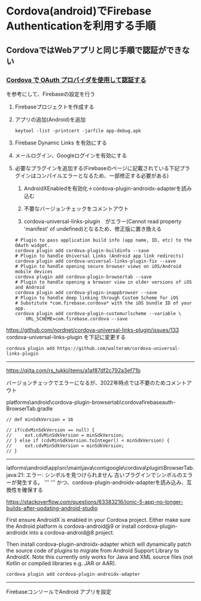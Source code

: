 # Cordova(android)でFirebase Authenticationを利用する手順

## CordovaではWebアプリと同じ手順で認証ができない

### [Cordova で OAuth プロバイダを使用して認証する](https://firebase.google.com/docs/auth/web/cordova#web-version-9_2)

を参考にして、Firebaseの設定を行う

1. Firebaseプロジェクトを作成する

1. アプリの追加(Android)を追加

    `keytool -list -printcert -jarfile app-debug.apk`

1. Firebase Dynamic Links を有効にする

1. メールログイン、Googleログインを有効にする

1. 必要なプラグインを追加する(Firebaseのページに記載されている下記プラグインはコンパイルエラーとなるため、一部修正する必要がある)

    1. AndroidXEnabledを有効化＋cordova-plugin-androidx-adapterを読み込む

    1. 不要なバージョンチェックをコメントアウト

    1. cordova-universal-links-plugin　がエラー(Cannot read property 'manifest' of undefined)となるため、修正版に置き換える

    ```
    # Plugin to pass application build info (app name, ID, etc) to the OAuth widget.
    cordova plugin add cordova-plugin-buildinfo --save
    # Plugin to handle Universal Links (Android app link redirects)
    cordova plugin add cordova-universal-links-plugin-fix --save
    # Plugin to handle opening secure browser views on iOS/Android mobile devices
    cordova plugin add cordova-plugin-browsertab --save
    # Plugin to handle opening a browser view in older versions of iOS and Android
    cordova plugin add cordova-plugin-inappbrowser --save
    # Plugin to handle deep linking through Custom Scheme for iOS
    # Substitute *com.firebase.cordova* with the iOS bundle ID of your app.
    cordova plugin add cordova-plugin-customurlscheme --variable \
        URL_SCHEME=com.firebase.cordova --save
    ```

https://github.com/nordnet/cordova-universal-links-plugin/issues/133
cordova-universal-links-plugin を下記に変更する
```
cordova plugin add https://github.com/walteram/cordova-universal-links-plugin
```
---

https://qiita.com/rs_tukki/items/a1af87df2c792a3ef71b

バージョンチェックでエラーになるが、2022年時点では不要のためコメントアウト

platforms\android\cordova-plugin-browsertab\cordovafirebaseauth-BrowserTab.gradle
```
// def minSdkVersion = 16

// if(cdvMinSdkVersion == null) {
//     ext.cdvMinSdkVersion = minSdkVersion;
// } else if (cdvMinSdkVersion.toInteger() < minSdkVersion) {
//     ext.cdvMinSdkVersion = minSdkVersion;
// }
```

---
latforms\android\app\src\main\java\com\google\cordova\plugin\BrowserTab.java:21: エラー: シンボルを見つけられません
古いプラグインでシンボルのエラーが発生する。
'''
<preference name="AndroidXEnabled" value="true" />
'''
かつ、cordova-plugin-androidx-adapterを読み込み、互換性を確保する

https://stackoverflow.com/questions/63383216/ionic-5-app-no-longer-builds-after-updating-android-studio

First ensure AndroidX is enabled in your Cordova project. Either make sure the Android platform is cordova-android@9 or install cordova-plugin-androidx into a cordova-android@8 project.

Then install cordova-plugin-androidx-adapter which will dynamically patch the source code of plugins to migrate from Android Support Library to AndroidX. Note this currently only works for Java and XML source files (not Kotlin or compiled libraries e.g. JAR or AAR).
```
cordova plugin add cordova-plugin-androidx-adapter
```


---

FirebaseコンソールでAndroid アプリを設定



